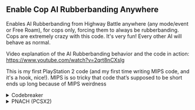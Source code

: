 ## Enable Cop AI Rubberbanding Anywhere

Enables AI Rubberbanding from Highway Battle anywhere (any mode/event or Free Roam), for cops only, forcing them to always be rubberbanding. Cops are extremely crazy with this code. It's very fun!
Every other AI will behave as normal.

Video explanation of the AI Rubberbanding behavior and the code in action: https://www.youtube.com/watch?v=2qrt8nCXslg

This is my first PlayStation 2 code (and my first time writing MIPS code, and it's a hook, nice!). MIPS is so tricky that code that’s supposed to be short ends up long because of MIPS weirdness

<details>
<summary>Codebreaker</summary>

```mips
2011CF04 0C0D555D
2011D24C 0C0D5564
20415D94 0C0D556D
20355574 8E42009C
20355578 14400003
2035557C 00000000
20355580 34020001
20355584 AE420130
20355588 4600A034
2035558C 03E00008
20355590 8E43009C
20355594 14600005
20355598 00000000
2035559C 4615AD41
203555A0 E6550138
203555A4 3C0142FA
203555A8 4481A000
203555AC 4602A834
203555B0 03E00008
203555B4 00001021
203555B8 8E250068
203555BC 8CA30094
203555C0 14600003
203555C4 00000000
203555C8 34020001
203555CC AFA20000
203555D0 03E00008
```
</details>

<details>
<summary>PNACH (PCSX2)</summary>

```mips
patch=0,EE,2011CF04,extended,0C0D555D
patch=0,EE,2011D24C,extended,0C0D5564
patch=0,EE,20415D94,extended,0C0D556D
patch=0,EE,20355574,extended,8E42009C
patch=0,EE,20355578,extended,14400003
patch=0,EE,2035557C,extended,00000000
patch=0,EE,20355580,extended,34020001
patch=0,EE,20355584,extended,AE420130
patch=0,EE,20355588,extended,4600A034
patch=0,EE,2035558C,extended,03E00008
patch=0,EE,20355590,extended,8E43009C
patch=0,EE,20355594,extended,14600005
patch=0,EE,20355598,extended,00000000
patch=0,EE,2035559C,extended,4615AD41
patch=0,EE,203555A0,extended,E6550138
patch=0,EE,203555A4,extended,3C0142FA
patch=0,EE,203555A8,extended,4481A000
patch=0,EE,203555AC,extended,4602A834
patch=0,EE,203555B0,extended,03E00008
patch=0,EE,203555B4,extended,00001021
patch=0,EE,203555B8,extended,8E250068
patch=0,EE,203555BC,extended,8CA30094
patch=0,EE,203555C0,extended,14600003
patch=0,EE,203555C4,extended,00000000
patch=0,EE,203555C8,extended,34020001
patch=0,EE,203555CC,extended,AFA20000
patch=0,EE,203555D0,extended,03E00008
```
</details>

